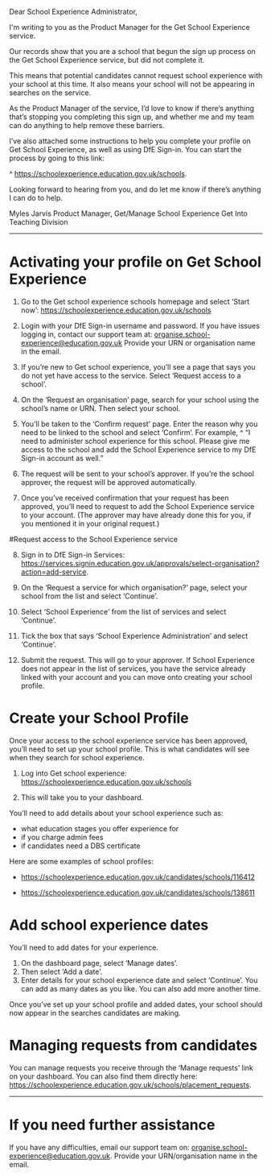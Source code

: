 Dear School Experience Administrator,

I'm writing to you as the Product Manager for the Get School Experience service.

Our records show that you are a school that begun the sign up process on the Get School Experience service, but did not complete it. 

This means that potential candidates cannot request school experience with your school at this time. It also means your school will not be appearing in searches on the service.
 
As the Product Manager of the service, I’d love to know if there’s anything that’s stopping you completing this sign up, and whether me and my team can do anything to help remove these barriers.
 
I’ve also attached some instructions to help you complete your profile on Get School Experience, as well as using DfE Sign-in. You can start the process by going to this link: 

^ https://schoolexperience.education.gov.uk/schools.
 
Looking forward to hearing from you, and do let me know if there’s anything I can do to help.
 
Myles Jarvis
Product Manager, Get/Manage School Experience
Get Into Teaching Division

---

# Activating your profile on Get School Experience

1. Go to the Get school experience schools homepage and select ‘Start now’: https://schoolexperience.education.gov.uk/schools

2. Login with your DfE Sign-in username and password.
If you have issues logging in, contact our
support team at: organise.school-experience@education.gov.uk 
Provide your URN or organisation name in the email.

3. If you’re new to Get school experience, you’ll see a page that says you do not yet have access to the service. Select ‘Request access to a school’.

4. On the ‘Request an organisation’ page, search for your school using the school’s name or URN. Then select your school. 

5. You’ll be taken to the ‘Confirm request’ page. Enter the reason why you need to be linked to the school and select ‘Confirm’. For example,
^ “I need to administer school experience for this school. Please give me access to the school and add the School Experience service to my DfE Sign-in account as well.”

6. The request will be sent to your school’s approver. If you’re the school approver, the request will be approved automatically. 

7. Once you’ve received confirmation that your request has been approved, you’ll need to request to add the School Experience service to your account. (The approver may have already done this for you, if you mentioned it in your original request.)

#Request access to the School Experience service

8. Sign in to DfE Sign-in Services: https://services.signin.education.gov.uk/approvals/select-organisation?action=add-service. 

9. On the ‘Request a service for which organisation?’ page, select your school from the list and select ‘Continue’.

10.	Select ‘School Experience’ from the list of services and select ‘Continue’.

11.	Tick the box that says ‘School Experience Administration’ and select ‘Continue’.

12.	Submit the request. This will go to your approver. If School Experience does not appear in the list of services, you have the service already linked with your account and you can move onto creating your school profile.

# Create your School Profile

Once your access to the school experience service has been approved, you’ll need to set up your school profile. This is what candidates will see when they search for school experience. 

1.	Log into Get school experience: https://schoolexperience.education.gov.uk/schools

2.	This will take you to your dashboard.

You’ll need to add details about your school experience such as:

* what education stages you offer experience for
* if you charge admin fees
* if candidates need a DBS certificate

Here are some examples of school profiles:
 * https://schoolexperience.education.gov.uk/candidates/schools/116412

* https://schoolexperience.education.gov.uk/candidates/schools/138611

# Add school experience dates

You’ll need to add dates for your experience.

1.	On the dashboard page, select ‘Manage dates’.
2.	Then select ‘Add a date’.
3.	Enter details for your school experience date and select ‘Continue’. You can add as many dates as you like. You can also add more another time.

Once you’ve set up your school profile and added dates, your school should now appear in the searches candidates are making.

# Managing requests from candidates

You can manage requests you receive through the ‘Manage requests’ link on your dashboard. You can also find them directly here: https://schoolexperience.education.gov.uk/schools/placement_requests.

---

# If you need further assistance

If you have any difficulties, email our support team on: organise.school-experience@education.gov.uk. Provide your URN/organisation name in the email.